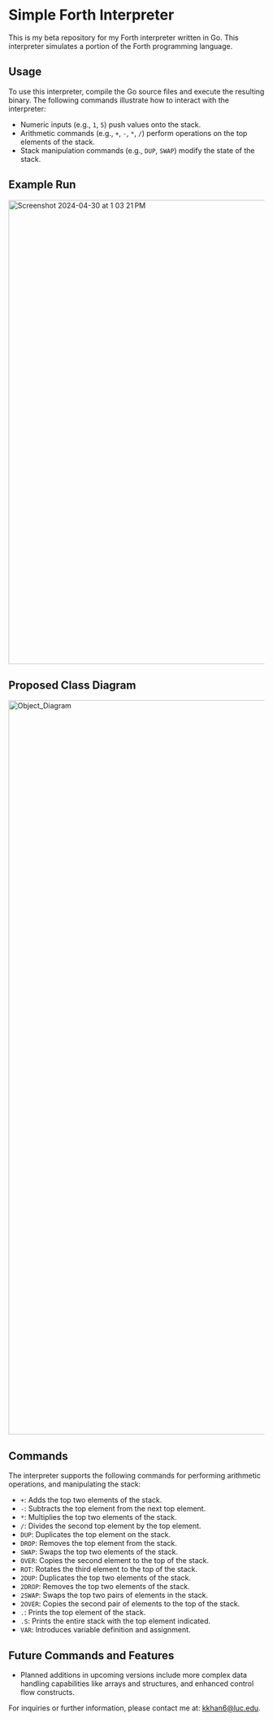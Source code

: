 # Simple Forth Interpreter

This is my beta repository for my Forth interpreter written in Go. This interpreter simulates a portion of the Forth programming language.

## Usage

To use this interpreter, compile the Go source files and execute the resulting binary. The following commands illustrate how to interact with the interpreter:

- Numeric inputs (e.g., `1`, `5`) push values onto the stack.
- Arithmetic commands (e.g., `+`, `-`, `*`, `/`) perform operations on the top elements of the stack.
- Stack manipulation commands (e.g., `DUP`, `SWAP`) modify the state of the stack.

## Example Run

<img width="912" alt="Screenshot 2024-04-30 at 1 03 21 PM" src="https://github.com/karamkhan1/Forth-Team-Axiom/assets/79159011/4849495f-5a3f-46c5-9b65-75e5573ccece">


## Proposed Class Diagram
<img width="1443" alt="Object_Diagram" src="https://github.com/karamkhan1/Forth-Team-Axiom/assets/79159011/1ff2e2c3-6fad-4e92-8846-aae3fe38cd34">


## Commands

The interpreter supports the following commands for performing arithmetic operations, and manipulating the stack:

- `+`: Adds the top two elements of the stack.
- `-`: Subtracts the top element from the next top element.
- `*`: Multiplies the top two elements of the stack.
- `/`: Divides the second top element by the top element.
- `DUP`: Duplicates the top element on the stack.
- `DROP`: Removes the top element from the stack.
- `SWAP`: Swaps the top two elements of the stack.
- `OVER`: Copies the second element to the top of the stack.
- `ROT`: Rotates the third element to the top of the stack.
- `2DUP`: Duplicates the top two elements of the stack.
- `2DROP`: Removes the top two elements of the stack.
- `2SWAP`: Swaps the top two pairs of elements in the stack.
- `2OVER`: Copies the second pair of elements to the top of the stack.
- `.`: Prints the top element of the stack.
- `.S`: Prints the entire stack with the top element indicated.
- `VAR`: Introduces variable definition and assignment.

## Future Commands and Features

- Planned additions in upcoming versions include more complex data handling capabilities like arrays and structures, and enhanced control flow constructs.

For inquiries or further information, please contact me at: kkhan6@luc.edu.
